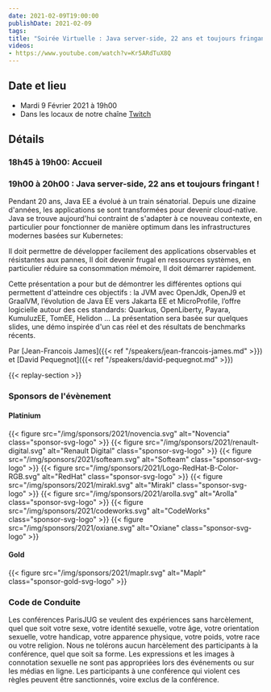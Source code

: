 ```yaml
---
date: 2021-02-09T19:00:00
publishDate: 2021-02-09
tags:
title: "Soirée Virtuelle : Java server-side, 22 ans et toujours fringant ! (2021/02/09)"
videos:
- https://www.youtube.com/watch?v=Kr5ARdTuX8Q
---
```

## Date et lieu

* Mardi 9 Février 2021 à 19h00
* Dans les locaux de notre chaîne [Twitch](https://www.twitch.tv/parisjug)

## Détails

### 18h45 à 19h00: Accueil

### 19h00 à 20h00 : Java server-side, 22 ans et toujours fringant !

Pendant 20 ans, Java EE a évolué à un train sénatorial. Depuis une dizaine d'années, les applications se sont transformées pour devenir cloud-native. Java se trouve aujourd'hui contraint de s'adapter à ce nouveau contexte, en particulier pour fonctionner de manière optimum dans les infrastructures modernes basées sur Kubernetes:

Il doit permettre de développer facilement des applications observables et résistantes aux pannes,
Il doit devenir frugal en ressources systèmes, en particulier réduire sa consommation mémoire,
Il doit démarrer rapidement.

Cette présentation a pour but de démontrer les différentes options qui permettent d'atteindre ces objectifs :
la JVM avec OpenJdk, OpenJ9 et GraalVM,
l’évolution de Java EE vers Jakarta EE et MicroProfile,
l’offre logicielle autour des ces standards: Quarkus, OpenLiberty, Payara, KumuluzEE, TomEE, Helidon ...
La présentation sera basée sur quelques slides, une démo inspirée d'un cas réel et des résultats de benchmarks récents.

Par [Jean-Francois James]({{< ref "/speakers/jean-francois-james.md" >}}) et [David Pequegnot]({{< ref "/speakers/david-pequegnot.md" >}})

{{< replay-section >}}

### Sponsors de l'évènement

#### Platinium
{{< figure src="/img/sponsors/2021/novencia.svg" alt="Novencia" class="sponsor-svg-logo" >}}
{{< figure src="/img/sponsors/2021/renault-digital.svg" alt="Renault Digital" class="sponsor-svg-logo" >}}
{{< figure src="/img/sponsors/2021/softeam.svg" alt="Softeam" class="sponsor-svg-logo" >}}
{{< figure src="/img/sponsors/2021/Logo-RedHat-B-Color-RGB.svg" alt="RedHat" class="sponsor-svg-logo" >}}
{{< figure src="/img/sponsors/2021/mirakl.svg" alt="Mirakl" class="sponsor-svg-logo" >}}
{{< figure src="/img/sponsors/2021/arolla.svg" alt="Arolla" class="sponsor-svg-logo" >}}
{{< figure src="/img/sponsors/2021/codeworks.svg" alt="CodeWorks" class="sponsor-svg-logo" >}}
{{< figure src="/img/sponsors/2021/oxiane.svg" alt="Oxiane" class="sponsor-svg-logo" >}}

#### Gold
{{< figure src="/img/sponsors/2021/maplr.svg" alt="Maplr" class="sponsor-gold-svg-logo" >}}

### Code de Conduite
Les conférences ParisJUG se veulent des expériences sans harcèlement, quel que soit votre sexe, votre identité sexuelle, votre âge, votre orientation sexuelle, votre handicap, votre apparence physique, votre poids, votre race ou votre religion. Nous ne tolérons aucun harcèlement des participants à la conférence, quel que soit sa forme. Les expressions et les images à connotation sexuelle ne sont pas appropriées lors des événements ou sur les médias en ligne. Les participants à une conférence qui violent ces règles peuvent être sanctionnés, voire exclus de la conférence.